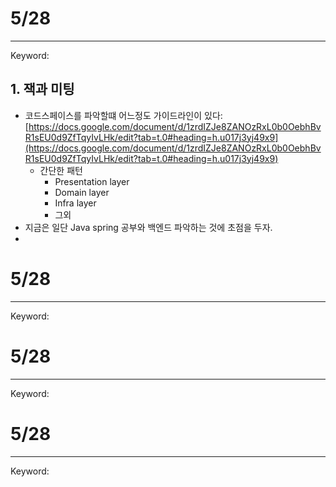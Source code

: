 # 5/28
---
Keyword:
## 1. 잭과 미팅
- 코드스페이스를 파악할떄 어느정도 가이드라인이 있다: [https://docs.google.com/document/d/1zrdIZJe8ZANOzRxL0b0OebhBvR1sEU0d9ZfTqyIvLHk/edit?tab=t.0#heading=h.u017j3yj49x9](https://docs.google.com/document/d/1zrdIZJe8ZANOzRxL0b0OebhBvR1sEU0d9ZfTqyIvLHk/edit?tab=t.0#heading=h.u017j3yj49x9)
	- 간단한 패턴
		- Presentation layer
		- Domain layer
		- Infra layer
		- 그외
- 지금은 일단 Java spring 공부와 백엔드 파악하는 것에 초점을 두자.
- 







# 5/28
---
Keyword:
# 5/28
---
Keyword:

# 5/28
---
Keyword: